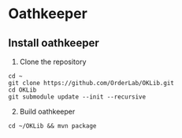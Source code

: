 # Oathkeeper

## Install oathkeeper
1. Clone the repository
```
cd ~
git clone https://github.com/OrderLab/OKLib.git
cd OKLib
git submodule update --init --recursive
```
2. Build oathkeeper
```
cd ~/OKLib && mvn package
```
